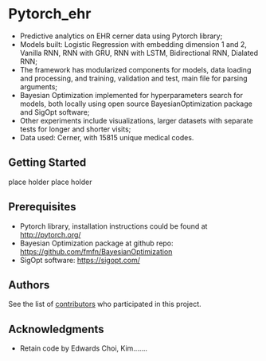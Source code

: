 # Pytorch_ehr

* Predictive analytics on EHR cerner data using Pytorch library;
* Models built: Logistic Regression with embedding dimension 1 and 2, Vanilla RNN, RNN with GRU, RNN with LSTM, Bidirectional RNN, Dialated RNN; 
* The framework has modularized components for models, data loading and processing, and training, validation and test, main file for parsing arguments;
* Bayesian Optimization implemented for hyperparameters search for models, both locally using open source BayesianOptimization package and SigOpt software; 
* Other experiments include visualizations, larger datasets with separate tests for longer and shorter visits;
* Data used: Cerner, with 15815 unique medical codes. 

## Getting Started

place holder place holder 

## Prerequisites

* Pytorch library, installation instructions could be found at <http://pytorch.org/> 
* Bayesian Optimization package at github repo: <https://github.com/fmfn/BayesianOptimization>
* SigOpt software: <https://sigopt.com/> 

## Authors

See the list of [contributors]( https://github.com/ZhiGroup/pytorch_ehr/graphs/contributors) who participated in this project.


## Acknowledgments

* Retain code by Edwards Choi, Kim.......

